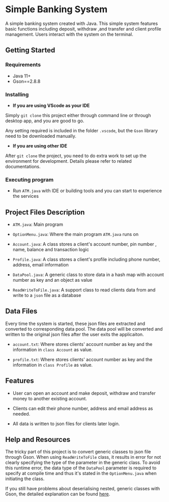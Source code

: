 # Simple Banking System

A simple banking system created with Java. This simple system features basic functions including deposit, withdraw ,and transfer and client profile management. Users interact with the system on the terminal.

## Getting Started

### Requirements

- Java 11+
- Gson==2.8.8

### Installing

* **If you are using VScode as your IDE**

Simply `git clone` this project either through command line or through desktop app, and you are good to go.

Any setting required is included in the folder `.vscode`, but the `Gson` library need to be downloaded manually.

* **If you are using other IDE**

After `git clone` the project, you need to do extra work to set up the environment for development. Details please refer to related documentations.

### Executing program

* Run `ATM.java` with IDE or building tools and you can start to experience the services

## Project Files Description

* `ATM.java`: Main program

* `OptionMenu.java`: Where the main program `ATM.java` runs on

* `Account.java`: A class stores a client's account number, pin number , name, balance and transaction logic

* `Profile.java`: A class stores a client's profile including phone number, address, email information

* `DataPool.java`: A generic class to store data in a hash map with account number as key and an object as value

* `ReadWriteToFile.java`: A support class to read clients data from and write to a `json` file as a database

## Data Files

Every time the system is started, these json files are extracted and converted to corresponding data pool. The data pool will be converted and written to the original json files after the user exits the applicaiton.

* `account.txt`: Where stores clients' account number as key and the information in `class Account` as value.

* `profile.txt`: Where stores clients' account number as key and the information in `class Profile` as value.

## Features

* User can open an account and make deposit, withdraw and transfer money to another existing account.

* Clients can edit their phone number, address and email address as needed.

* All data is written to json files for clients later login.

## Help and Resources

The tricky part of this project is to convert generic classes to json file through Gson. When using `ReadWriteToFile` class, it results in error for not clearly specifying the type of the parameter in the generic class. To avoid this runtime error, the data type of the `DataPool` parameter is required to specify at compile time and thus it's stated in the `OptionMenu.java` when initiating the class.

If you still have problems about deserialising nested, generic classes with Gson, the detailed explanation can be found [here](https://stackoverflow.com/questions/14503881/strange-behavior-when-deserializing-nested-generic-classes-with-gson).

